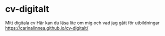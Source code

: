# cv-digitalt
Mitt digitala cv
Här kan du läsa lite om mig och vad jag gått för utbildningar
https://carinalinnea.github.io/cv-digitalt/
